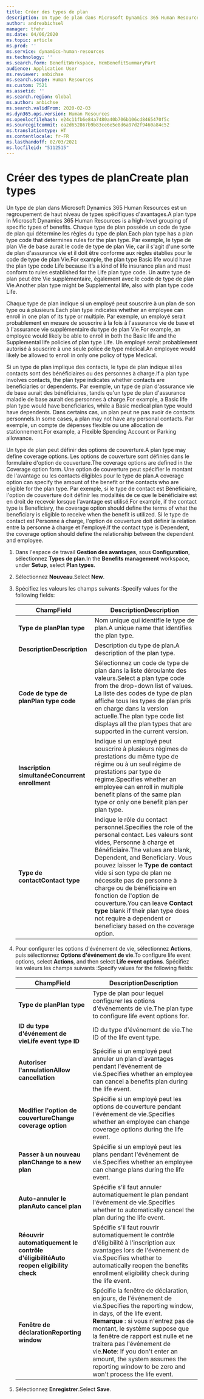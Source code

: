 ```yaml
---
title: Créer des types de plan
description: Un type de plan dans Microsoft Dynamics 365 Human Resources est un regroupement de haut niveau de types spécifiques d'avantages. Chaque type de plan possède un code de type de plan qui détermine les règles du type de plan.
author: andreabichsel
manager: tfehr
ms.date: 04/06/2020
ms.topic: article
ms.prod: ''
ms.service: dynamics-human-resources
ms.technology: ''
ms.search.form: BenefitWorkspace, HcmBenefitSummaryPart
audience: Application User
ms.reviewer: anbichse
ms.search.scope: Human Resources
ms.custom: 7521
ms.assetid: ''
ms.search.region: Global
ms.author: anbichse
ms.search.validFrom: 2020-02-03
ms.dyn365.ops.version: Human Resources
ms.openlocfilehash: e24c11fb6e84a7480a40b706b106cd8465470f5c
ms.sourcegitcommit: ea2d652867b9b83ce6e5e8d6a97d2f9460a84c52
ms.translationtype: HT
ms.contentlocale: fr-FR
ms.lasthandoff: 02/03/2021
ms.locfileid: "5112515"
---
```

# <a name="create-plan-types"></a><span data-ttu-id="89564-104">Créer des types de plan</span><span class="sxs-lookup"><span data-stu-id="89564-104">Create plan types</span></span>

<span data-ttu-id="89564-105">Un type de plan dans Microsoft Dynamics 365 Human Resources est un regroupement de haut niveau de types spécifiques d'avantages.</span><span class="sxs-lookup"><span data-stu-id="89564-105">A plan type in Microsoft Dynamics 365 Human Resources is a high-level grouping of specific types of benefits.</span></span> <span data-ttu-id="89564-106">Chaque type de plan possède un code de type de plan qui détermine les règles du type de plan.</span><span class="sxs-lookup"><span data-stu-id="89564-106">Each plan type has a plan type code that determines rules for the plan type.</span></span> <span data-ttu-id="89564-107">Par exemple, le type de plan Vie de base aurait le code de type de plan Vie, car il s'agit d'une sorte de plan d'assurance vie et il doit être conforme aux règles établies pour le code de type de plan Vie.</span><span class="sxs-lookup"><span data-stu-id="89564-107">For example, the plan type Basic life would have the plan type code Life because it’s a kind of life insurance plan and must conform to rules established for the Life plan type code.</span></span> <span data-ttu-id="89564-108">Un autre type de plan peut être Vie supplémentaire, également avec le code de type de plan Vie.</span><span class="sxs-lookup"><span data-stu-id="89564-108">Another plan type might be Supplemental life, also with plan type code Life.</span></span>

<span data-ttu-id="89564-109">Chaque type de plan indique si un employé peut souscrire à un plan de son type ou à plusieurs.</span><span class="sxs-lookup"><span data-stu-id="89564-109">Each plan type indicates whether an employee can enroll in one plan of its type or multiple.</span></span> <span data-ttu-id="89564-110">Par exemple, un employé serait probablement en mesure de souscrire à la fois à l'assurance vie de base et à l'assurance vie supplémentaire du type de plan Vie.</span><span class="sxs-lookup"><span data-stu-id="89564-110">For example, an employee would likely be able to enroll in both the Basic life and the Supplemental life policies of plan type Life.</span></span> <span data-ttu-id="89564-111">Un employé serait probablement autorisé à souscrire à une seule police de type médical.</span><span class="sxs-lookup"><span data-stu-id="89564-111">An employee would likely be allowed to enroll in only one policy of type Medical.</span></span>

<span data-ttu-id="89564-112">Si un type de plan implique des contacts, le type de plan indique si les contacts sont des bénéficiaires ou des personnes à charge.</span><span class="sxs-lookup"><span data-stu-id="89564-112">If a plan type involves contacts, the plan type indicates whether contacts are beneficiaries or dependents.</span></span> <span data-ttu-id="89564-113">Par exemple, un type de plan d'assurance vie de base aurait des bénéficiaires, tandis qu'un type de plan d'assurance maladie de base aurait des personnes à charge.</span><span class="sxs-lookup"><span data-stu-id="89564-113">For example, a Basic life plan type would have beneficiaries, while a Basic medical plan type would have dependents.</span></span> <span data-ttu-id="89564-114">Dans certains cas, un plan peut ne pas avoir de contacts personnels.</span><span class="sxs-lookup"><span data-stu-id="89564-114">In some cases, a plan may not have any personal contacts.</span></span> <span data-ttu-id="89564-115">Par exemple, un compte de dépenses flexible ou une allocation de stationnement.</span><span class="sxs-lookup"><span data-stu-id="89564-115">For example, a Flexible Spending Account or Parking allowance.</span></span>

<span data-ttu-id="89564-116">Un type de plan peut définir des options de couverture.</span><span class="sxs-lookup"><span data-stu-id="89564-116">A plan type may define coverage options.</span></span> <span data-ttu-id="89564-117">Les options de couverture sont définies dans le formulaire d'option de couverture.</span><span class="sxs-lookup"><span data-stu-id="89564-117">The coverage options are defined in the Coverage option form.</span></span> <span data-ttu-id="89564-118">Une option de couverture peut spécifier le montant de l'avantage ou les contacts éligibles pour le type de plan.</span><span class="sxs-lookup"><span data-stu-id="89564-118">A coverage option can specify the amount of the benefit or the contacts who are eligible for the plan type.</span></span> <span data-ttu-id="89564-119">Par exemple, si le type de contact est Bénéficiaire, l'option de couverture doit définir les modalités de ce que le bénéficiaire est en droit de recevoir lorsque l'avantage est utilisé.</span><span class="sxs-lookup"><span data-stu-id="89564-119">For example, if the contact type is Beneficiary, the coverage option should define the terms of what the beneficiary is eligible to receive when the benefit is utilized.</span></span> <span data-ttu-id="89564-120">Si le type de contact est Personne à charge, l'option de couverture doit définir la relation entre la personne à charge et l'employé.</span><span class="sxs-lookup"><span data-stu-id="89564-120">If the contact type is Dependent, the coverage option should define the relationship between the dependent and employee.</span></span> 

1. <span data-ttu-id="89564-121">Dans l'espace de travail **Gestion des avantages**, sous **Configuration**, sélectionnez **Types de plan**.</span><span class="sxs-lookup"><span data-stu-id="89564-121">In the **Benefits management** workspace, under **Setup**, select **Plan types**.</span></span>

2. <span data-ttu-id="89564-122">Sélectionnez **Nouveau**.</span><span class="sxs-lookup"><span data-stu-id="89564-122">Select **New**.</span></span>

3. <span data-ttu-id="89564-123">Spécifiez les valeurs les champs suivants :</span><span class="sxs-lookup"><span data-stu-id="89564-123">Specify values for the following fields:</span></span>

   | <span data-ttu-id="89564-124">Champ</span><span class="sxs-lookup"><span data-stu-id="89564-124">Field</span></span> | <span data-ttu-id="89564-125">Description</span><span class="sxs-lookup"><span data-stu-id="89564-125">Description</span></span> |
   | --- | --- |
   | <span data-ttu-id="89564-126">**Type de plan**</span><span class="sxs-lookup"><span data-stu-id="89564-126">**Plan type**</span></span> | <span data-ttu-id="89564-127">Nom unique qui identifie le type de plan.</span><span class="sxs-lookup"><span data-stu-id="89564-127">A unique name that identifies the plan type.</span></span> |
   | <span data-ttu-id="89564-128">**Description**</span><span class="sxs-lookup"><span data-stu-id="89564-128">**Description**</span></span> | <span data-ttu-id="89564-129">Description du type de plan.</span><span class="sxs-lookup"><span data-stu-id="89564-129">A description of the plan type.</span></span> |
   | <span data-ttu-id="89564-130">**Code de type de plan**</span><span class="sxs-lookup"><span data-stu-id="89564-130">**Plan type code**</span></span> | <span data-ttu-id="89564-131">Sélectionnez un code de type de plan dans la liste déroulante des valeurs.</span><span class="sxs-lookup"><span data-stu-id="89564-131">Select a plan type code from the drop-down list of values.</span></span> <span data-ttu-id="89564-132">La liste des codes de type de plan affiche tous les types de plan pris en charge dans la version actuelle.</span><span class="sxs-lookup"><span data-stu-id="89564-132">The plan type code list displays all the plan types that are supported in the current version.</span></span> |
   | <span data-ttu-id="89564-133">**Inscription simultanée**</span><span class="sxs-lookup"><span data-stu-id="89564-133">**Concurrent enrollment**</span></span> | <span data-ttu-id="89564-134">Indique si un employé peut souscrire à plusieurs régimes de prestations du même type de régime ou à un seul régime de prestations par type de régime.</span><span class="sxs-lookup"><span data-stu-id="89564-134">Specifies whether an employee can enroll in multiple benefit plans of the same plan type or only one benefit plan per plan type.</span></span> |
   | <span data-ttu-id="89564-135">**Type de contact**</span><span class="sxs-lookup"><span data-stu-id="89564-135">**Contact type**</span></span> | <span data-ttu-id="89564-136">Indique le rôle du contact personnel.</span><span class="sxs-lookup"><span data-stu-id="89564-136">Specifies the role of the personal contact.</span></span> <span data-ttu-id="89564-137">Les valeurs sont vides, Personne à charge et Bénéficiaire.</span><span class="sxs-lookup"><span data-stu-id="89564-137">The values are blank, Dependent, and Beneficiary.</span></span> <span data-ttu-id="89564-138">Vous pouvez laisser le **Type de contact** vide si son type de plan ne nécessite pas de personne à charge ou de bénéficiaire en fonction de l'option de couverture.</span><span class="sxs-lookup"><span data-stu-id="89564-138">You can leave **Contact type** blank if their plan type does not require a dependent or beneficiary based on the coverage option.</span></span> |

4. <span data-ttu-id="89564-139">Pour configurer les options d'événement de vie, sélectionnez **Actions**, puis sélectionnez **Options d'événement de vie**.</span><span class="sxs-lookup"><span data-stu-id="89564-139">To configure life event options, select **Actions**, and then select **Life event options**.</span></span> <span data-ttu-id="89564-140">Spécifiez les valeurs les champs suivants :</span><span class="sxs-lookup"><span data-stu-id="89564-140">Specify values for the following fields:</span></span>

   | <span data-ttu-id="89564-141">Champ</span><span class="sxs-lookup"><span data-stu-id="89564-141">Field</span></span> | <span data-ttu-id="89564-142">Description</span><span class="sxs-lookup"><span data-stu-id="89564-142">Description</span></span> |
   | --- | --- |
   | <span data-ttu-id="89564-143">**Type de plan**</span><span class="sxs-lookup"><span data-stu-id="89564-143">**Plan type**</span></span> | <span data-ttu-id="89564-144">Type de plan pour lequel configurer les options d'événements de vie.</span><span class="sxs-lookup"><span data-stu-id="89564-144">The plan type to configure life event options for.</span></span> |
   | <span data-ttu-id="89564-145">**ID du type d'événement de vie**</span><span class="sxs-lookup"><span data-stu-id="89564-145">**Life event type ID**</span></span> | <span data-ttu-id="89564-146">ID du type d'événement de vie.</span><span class="sxs-lookup"><span data-stu-id="89564-146">The ID of the life event type.</span></span> |
   | <span data-ttu-id="89564-147">**Autoriser l'annulation**</span><span class="sxs-lookup"><span data-stu-id="89564-147">**Allow cancellation**</span></span> | <span data-ttu-id="89564-148">Spécifie si un employé peut annuler un plan d'avantages pendant l'événement de vie.</span><span class="sxs-lookup"><span data-stu-id="89564-148">Specifies whether an employee can cancel a benefits plan during the life event.</span></span> |
   | <span data-ttu-id="89564-149">**Modifier l'option de couverture**</span><span class="sxs-lookup"><span data-stu-id="89564-149">**Change coverage option**</span></span> | <span data-ttu-id="89564-150">Spécifie si un employé peut les options de couverture pendant l'événement de vie.</span><span class="sxs-lookup"><span data-stu-id="89564-150">Specifies whether an employee can change coverage options during the life event.</span></span> |
   | <span data-ttu-id="89564-151">**Passer à un nouveau plan**</span><span class="sxs-lookup"><span data-stu-id="89564-151">**Change to a new plan**</span></span> | <span data-ttu-id="89564-152">Spécifie si un employé peut les plans pendant l'événement de vie.</span><span class="sxs-lookup"><span data-stu-id="89564-152">Specifies whether an employee can change plans during the life event.</span></span> |
   | <span data-ttu-id="89564-153">**Auto-annuler le plan**</span><span class="sxs-lookup"><span data-stu-id="89564-153">**Auto cancel plan**</span></span> | <span data-ttu-id="89564-154">Spécifie s'il faut annuler automatiquement le plan pendant l'événement de vie.</span><span class="sxs-lookup"><span data-stu-id="89564-154">Specifies whether to automatically cancel the plan during the life event.</span></span> |
   | <span data-ttu-id="89564-155">**Réouvrir automatiquement le contrôle d'éligibilité**</span><span class="sxs-lookup"><span data-stu-id="89564-155">**Auto reopen eligibility check**</span></span> | <span data-ttu-id="89564-156">Spécifie s'il faut rouvrir automatiquement le contrôle d'éligibilité à l'inscription aux avantages lors de l'événement de vie.</span><span class="sxs-lookup"><span data-stu-id="89564-156">Specifies whether to automatically reopen the benefits enrollment eligibility check during the life event.</span></span> |
   | <span data-ttu-id="89564-157">**Fenêtre de déclaration**</span><span class="sxs-lookup"><span data-stu-id="89564-157">**Reporting window**</span></span> | <span data-ttu-id="89564-158">Spécifie la fenêtre de déclaration, en jours, de l'événement de vie.</span><span class="sxs-lookup"><span data-stu-id="89564-158">Specifies the reporting window, in days, of the life event.</span></span> <span data-ttu-id="89564-159">**Remarque** : si vous n'entrez pas de montant, le système suppose que la fenêtre de rapport est nulle et ne traitera pas l'événement de vie.</span><span class="sxs-lookup"><span data-stu-id="89564-159">**Note**: If you don't enter an amount, the system assumes the reporting window to be zero and won't process the life event.</span></span> |

5. <span data-ttu-id="89564-160">Sélectionnez **Enregistrer**.</span><span class="sxs-lookup"><span data-stu-id="89564-160">Select **Save**.</span></span> 
